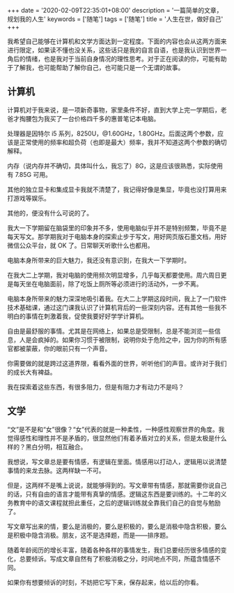 +++
date = '2020-02-09T22:35:01+08:00'
description = '一篇简单的文章，规划我的人生'
keywords = ['随笔']
tags = ['随笔']
title = '人生在世，做好自己'
+++

我希望自己能够在计算机和文学方面达到一定程度。下面的内容也会从这两方面来进行限定，如果读不懂也没关系，这些话只是我的自言自语，也是我认识到世界一角后的情绪，也是我对于当前自身情况的理性思考。对于正在阅读的你，可能有助于了解我，也可能帮助了解你自己，也可能只是一个无谓的故事。

## 计算机

计算机对于我来说，是一项新奇事物，家里条件不好，直到大学上完一学期后，老爸才掏腰包为我买了一台价格四千多的惠普笔记本电脑。

处理器是因特尔 i5 系列，8250U，@1.60GHz，1.80GHz。后面这两个参数，应该是正常使用的频率和超负荷（也即是最大）频率，我并不知道这两个参数的确切解释。

内存（说内存并不确切，具体叫什么，我忘了）8G，这是应该很熟悉，实际使用有 7.85G 可用。

其他的独立显卡和集成显卡我就不清楚了，我记得好像是集显，毕竟也没打算用来打游戏等娱乐。

其他的，便没有什么可说的了。

我大一下学期留在脑袋里的印象并不多，使用电脑似乎并不是特别频繁，毕竟不是每天写文。那学期我对于电脑本身的探索止步于写文，用好网页版石墨文档，用好微信公众平台，就 OK 了。日常聊天听歌什么也都用。

电脑本身所带来的巨大魅力，我还没有意识到，在我大一下学期时。

在我大二上学期，我对电脑的使用频次明显增多，几乎每天都要使用。周六周日更是每天坐在电脑面前，除了吃饭上厕所等必须进行的活动外，一步不离。

电脑本身所带来的魅力深深地吸引着我。在大二上学期这段时间，我上了一门软件技术基础课，通过这门课我认识了计算机背后的一些深刻内容。还有其他一些我不明白的事情在刺激着我，促使我要好好学学计算机。

自由是最舒服的事情。尤其是在网络上，如果总是受限制，总是不能浏览一些信息，人是会疯掉的。如果你习惯于被限制，说明你处于危险之中，因为你的所有感官都被蒙蔽，你的眼前只有一个声音。

你需要做的就是跨过这道界限，看看外面的世界，听听他们的声音。或许对于我们的成长大有裨益。

我在探索着这些东西，有很多阻力，但是有阻力才有动力不是吗？

## 文学

“文”是不是和“女”很像？“女”代表的就是一种柔性，一种感性观察世界的角度。我觉得感性和理性并不是矛盾的，很显然他们有着矛盾对立的关系，但是太极是什么样的？黑白分明，相互融合。

我想说，写文章总是要有情感，有逻辑在里面。情感用以打动人，逻辑用以说清楚事情的来龙去脉。这两样缺一不可。

但是，这两样不是嘴上说说，就能够得到的。写文章带有情感，那就需要你说自己的话，只有自由的语言才能带有真挚的情感。逻辑这东西是要训练的。十二年的义务教育中的语文课程就担此重任，之后的逻辑训练就全靠我们自己的自觉与勉励了。

写文章写出来的情，要么是消极的，要么是积极的，要么是消极中隐含积极，要么是积极中隐含消极。朋友，这不是选择题，而是——排序题。

随着年龄阅历的增长丰富，随着各种各样的事情发生，我们总要经历很多情感的变化，总要倾诉。写成文章自然有了积极消极之分，时间地点不同，所蕴含情感不同。

如果你有想要倾诉的时刻，不妨把它写下来，保存起来，给以后的你看。
